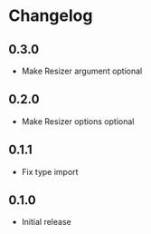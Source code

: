 # Changelog

## 0.3.0

- Make Resizer argument optional

## 0.2.0

- Make Resizer options optional

## 0.1.1

- Fix type import

## 0.1.0

- Initial release
